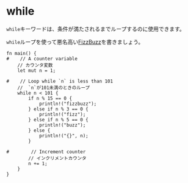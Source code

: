 # <!--while--> while

<!--The `while` keyword can be used to loop until a condition is met.-->
`while`キーワードは、条件が満たされるまでループするのに使用できます。

<!--Let's write the infamous [FizzBuzz][fizzbuzz] using a `while` loop.-->
`while`ループを使って悪名高い[FizzBuzz][fizzbuzz]を書きましょう。

```rust,editable
fn main() {
#    // A counter variable
    // カウンタ変数
    let mut n = 1;

#    // Loop while `n` is less than 101
    //  `n`が101未満のときのループ
    while n < 101 {
        if n % 15 == 0 {
            println!("fizzbuzz");
        } else if n % 3 == 0 {
            println!("fizz");
        } else if n % 5 == 0 {
            println!("buzz");
        } else {
            println!("{}", n);
        }

#        // Increment counter
        // インクリメントカウンタ
        n += 1;
    }
}
```

[fizzbuzz]: https://en.wikipedia.org/wiki/Fizz_buzz
